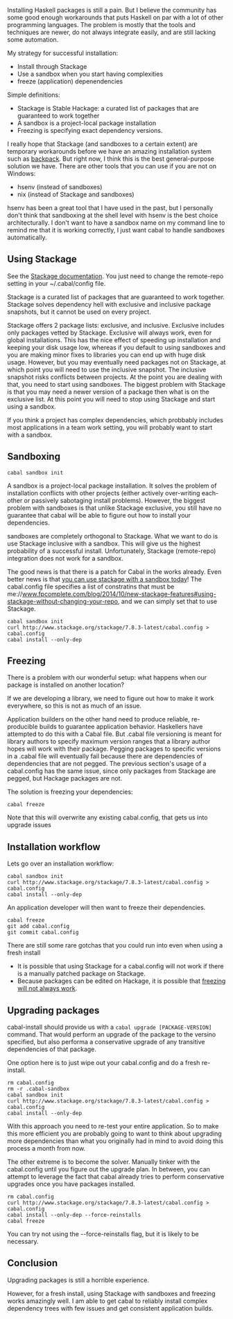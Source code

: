 Installing Haskell packages is still a pain. But I believe the community has some good enough workarounds that puts Haskell on par with a lot of other programming languages.
The problem is mostly that the tools and techniques are newer, do not always integrate easily, and are still lacking some automation.

My strategy for successful installation:

* Install through Stackage
* Use a sandbox when you start having complexities
* freeze (application) depenendencies

Simple definitions:

* Stackage is Stable Hackage: a curated list of packages that are guaranteed to work together
* A sandbox is a project-local package installation
* Freezing is specifying exact dependency versions.

I really hope that Stackage (and sandboxes to a certain extent) are temporary workarounds before we have an amazing installation system such as [backpack]().
But right now, I think this is the best general-purpose solution we have. There are other tools that you can use if you are not on Windows:

* hsenv (instead of sandboxes)
* nix (instead of Stackage and sandboxes)

hsenv has been a great tool that I have used in the past, but I personally don't think that sandboxing at the shell level with hsenv is the best choice architecturally.
I don't want to have a sandbox name on my command line to remind me that it is working correctly, I just want cabal to handle sandboxes automatically.


## Using Stackage

See the [Stackage documentation](). You just need to change the remote-repo setting in your ~/.cabal/config file.

Stackage is a curated list of packages that are guaranteed to work together.
Stackage solves dependency hell with exclusive and inclusive package snapshots, but it cannot be used on every project.

Stackage offers 2 package lists: exclusive, and inclusive.
Exclusive includes only packages vetted by Stackage.
Exclusive will always work, even for global installations.
This has the nice effect of speeding up installation and keeping your disk usage low, whereas if you default to using sandboxes and you are making minor fixes to libraries you can end up with huge disk usage.
However, but you may eventually need packages not on Stackage, at which point you will need to use the inclusive snapshot.
The inclusive snapshot risks conflicts between projects. At the point you are dealing with that, you need to start using sandboxes. 
The biggest problem with Stackage is that you may need a newer version of a package then what is on the exclusive list.
At this point you will need to stop using Stackage and start using a sandbox.

If you think a project has complex dependencies, which probbably includes most applications in a team work setting, you will probably want to start with a sandbox.



## Sandboxing

    cabal sandbox init

A sandbox is a project-local package installation.
It solves the problem of installation conflicts with other projects (either actively over-writing each-other or passively sabotaging install problems).
However, the biggest problem with sandboxes is that unlike Stackage exclusive, you still have no guarantee that cabal will be able to figure out how to install your dependencies.

sandboxes are completely orthogonal to Stackage. What we want to do is use Stackage inclusive with a sandbox.
This will give us the highest probability of a successful install.
Unfortunately, Stackage (remote-repo) integration does not work for a sandbox.

The good news is that there is a patch for Cabal in the works already.
Even better news is that [you can use stackage with a sandbox today](https://www.fpcomplete.com/blog/2014/10/new-stackage-features#using-stackage-without-changing-your-repo)!
The cabal.config file specifies a list of constratins that must be me://www.fpcomplete.com/blog/2014/10/new-stackage-features#using-stackage-without-changing-your-repo, and we can simply set that to use Stackage.


    cabal sandbox init
    curl http://www.stackage.org/stackage/7.8.3-latest/cabal.config > cabal.config
    cabal install --only-dep



## Freezing

There is a problem with our wonderful setup: what happens when our package is installed on another location?

If we are developing a library, we need to figure out how to make it work everywhere, so this is not as much of an issue.

Application builders on the other hand need to produce reliable, re-producible builds to guarantee application behavior.
Haskellers have attempted to do this with a Cabal file.
But .cabal file versioning is meant for library authors to specify maximum version ranges that a library author hopes will work with their package. Pegging packages to specific versions in a .cabal file will eventually fail because there are dependencies of dependencies that are not pegged. The previous section's usage of a cabal.config has the same issue, since only packages from Stackage are pegged, but Hackage packages are not.

The solution is freezing your dependencies:

    cabal freeze

Note that this will overwrite any existing cabal.config, that gets us into upgrade issues


## Installation workflow

Lets go over an installation workflow:

    cabal sandbox init
    curl http://www.stackage.org/stackage/7.8.3-latest/cabal.config > cabal.config
    cabal install --only-dep

An application developer will then want to freeze their dependencies.

    cabal freeze
    git add cabal.config
    git commit cabal.config


There are still some rare gotchas that you could run into even when using a fresh install

* It is possible that using Stackage for a cabal.config will not work if there is a manually patched package on Stackage.
* Because packages can be edited on Hackage, it is possible that [freezing will not always work](http://www.reddit.com/r/haskell/comments/2ma5gw/package_versioning_hackage_or_cabal_issue/).


## Upgrading packages

cabal-install should provide us with a `cabal upgrade [PACKAGE-VERSION]` command.
That would perform an upgrade of the package to the versino specified, but also performa a conservative upgrade of any transitive dependencies of that package.

One option here is to just wipe out your cabal.config and do a fresh re-install.

    rm cabal.config
    rm -r .cabal-sandbox
    cabal sandbox init
    curl http://www.stackage.org/stackage/7.8.3-latest/cabal.config > cabal.config
    cabal install --only-dep

With this approach you need to re-test your entire application.
So to make this more efficient you are probably going to want to think about upgrading more dependencies than what you originally had in mind to avoid doing this process a month from now.

The other extreme is to become the solver. Manually tinker with the cabal.config until you figure out the upgrade plan.
In between, you can attempt to leverage the fact that cabal already tries to perform conservative upgrades once you have packages installed.

    rm cabal.config
    curl http://www.stackage.org/stackage/7.8.3-latest/cabal.config > cabal.config
    cabal install --only-dep --force-reinstalls
    cabal freeze

You can try not using the --force-reinstalls flag, but it is likely to be necessary.


## Conclusion

Upgrading packages is still a horrible experience.

However, for a fresh install, using Stackage with sandboxes and freezing works amazingly well.
I am able to get cabal to reliably install complex dependency trees with few issues and get consistent application builds.
